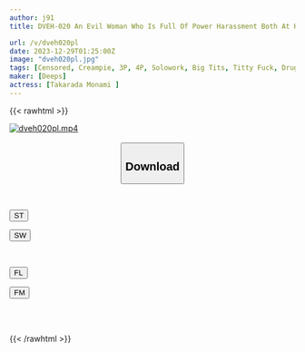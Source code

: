 ```yaml
---
author: j91
title: DVEH-020 An Evil Woman Who Is Full Of Power Harassment Both At Home And At Work Is Overpowered By An Aphrodisiac By Her Husband And Subordinate, A ``condescending Dick Duo''! Complete Chin Pressure With Continuous Humiliating Creampie Combination! Monami Takarada

url: /v/dveh020pl
date: 2023-12-29T01:25:00Z
image: "dveh020pl.jpg"
tags: [Censored, Creampie, 3P, 4P, Solowork, Big Tits, Titty Fuck, Drug	]
maker: [Deeps]
actress: [Takarada Monami ]
---
```



{{< rawhtml >}}

<div class="video" data-videoid="bKbaY8qvlpfP9Jj">
    <a href="javascript:;">
        <img src="/v/dveh020pl/dveh020pl.jpg" width="WIDTH" height="HEIGHT" alt="dveh020pl.mp4" loading="lazy">
    </a>
</div>

<script type="text/javascript" src="https://j91.asia/asset/on-demand-st.js"></script>

<br>
  <link rel="stylesheet" href="https://j91.asia/asset/bs5.css">
  
  <center>
  <button class="btn btn-primary" type="button" data-bs-toggle="collapse" data-bs-target=".multi-collapse" aria-expanded="false" aria-controls="multiCollapseExample1 multiCollapseExample2"><h2>Download</h2></button></center>
</p>
<div class="row">
  <div class="col">
    <div class="collapse multi-collapse" id="multiCollapseExample1">
      <div class="card card-body">
	      	      <br>
<div class="buttons">  
<p><a href="https://streamtape.to/v/bKbaY8qvlpfP9Jj" target="_blank"><button class="btn-hover color-3"><i class="fa fa-download"></i> ST</button></a></p>
<p><a href="https://flaswish.com/vo4sxy5mqphs" target="_blank"><button class="btn-hover color-2"><i class="fa fa-download"></i> SW</button></a></p></div>
    </div>
  </div>
</div>
  <div class="col">
    <div class="collapse multi-collapse" id="multiCollapseExample2">
      <div class="card card-body">
	      <br>
<div class="buttons">
<p><a href="javascript:;" target="_blank"><button class="btn-hover color-9"><i class="fa fa-download"></i> FL</button></a></p>
<p><a href="javascript:;" target="_blank"><button class="btn-hover color-8"><i class="fa fa-download"></i> FM</button></a></p></div>
<br><br>
      </div>
    </div>
  </div>
</div>

{{< /rawhtml >}}